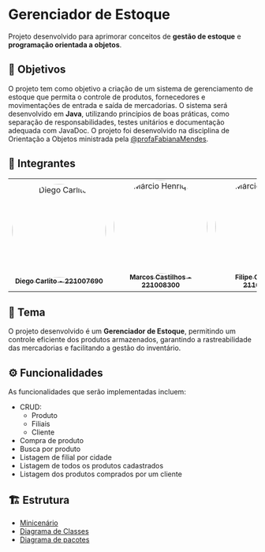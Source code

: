 # Gerenciador de Estoque

Projeto desenvolvido para aprimorar conceitos de **gestão de estoque** e **programação orientada a objetos**.

## 🎯 Objetivos

O projeto tem como objetivo a criação de um sistema de gerenciamento de estoque que permita o controle de produtos, fornecedores e movimentações de entrada e saída de mercadorias. O sistema será desenvolvido em **Java**, utilizando princípios de boas práticas, como separação de responsabilidades, testes unitários e documentação adequada com JavaDoc. O projeto foi desenvolvido na disciplina de Orientação a Objetos ministrada pela [@profaFabianaMendes](https://github.com/profaFabianaMendes/).

## 🤝 Integrantes

<div align="center">
<table>
  <tr>
    <td align="center">
      <a href="https://github.com/DiegoCarlito">
        <img src="https://github.com/DiegoCarlito.png" width="190" style="border-radius: 50%;" alt="Diego Carlito"/>
        <br/><sub><b>Diego Carlito - 221007690</b></sub>
      </a>
    </td>
    <td align="center">
      <a href="https://github.com/Marcosatc147">
        <img src="https://github.com/Marcosatc147.png" width="190" style="border-radius: 50%;" alt="Márcio Henrique"/>
        <br/><sub><b>Marcos Castilhos - 221008300</b></sub>
      </a>
    </td>
    <td align="center">
      <a href="https://github.com/Filipe-002">
        <img src="https://github.com/Filipe-002.png" width="190" style="border-radius: 50%;" alt="Márcio Henrique"/>
        <br/><sub><b>Filipe Carvalho - 211030747</b></sub>
      </a>
    </td>
  </tr>
</table>
</div>

## 📑 Tema

O projeto desenvolvido é um **Gerenciador de Estoque**, permitindo um controle eficiente dos produtos armazenados, garantindo a rastreabilidade das mercadorias e facilitando a gestão do inventário.

## ⚙️ Funcionalidades

As funcionalidades que serão implementadas incluem:

- CRUD:
  - Produto
  - Filiais
  - Cliente
- Compra de produto
- Busca por produto
- Listagem de filial por cidade
- Listagem de todos os produtos cadastrados
- Listagem dos produtos comprados por um cliente

## 🏗️ Estrutura

- [Minicenário](minicenario.pdf)
- [Diagrama de Classes](diagrama-de-classes.pdf)
- [Diagrama de pacotes](diagrama-de-pacotes.pdf)
